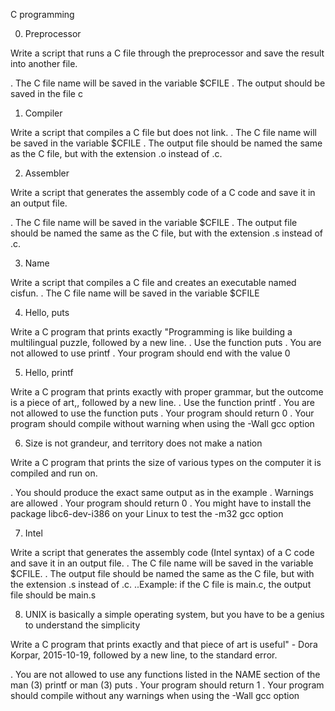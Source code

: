 C programming

0. Preprocessor

Write a script that runs a C file through the preprocessor and save the result into another file.

. The C file name will be saved in the variable $CFILE
. The output should be saved in the file c

1. Compiler

Write a script that compiles a C file but does not link.
. The C file name will be saved in the variable $CFILE
. The output file should be named the same as the C file, but with the extension .o instead of .c.

2. Assembler

Write a script that generates the assembly code of a C code and save it in an output file.

. The C file name will be saved in the variable $CFILE
. The output file should be named the same as the C file, but with the extension .s instead of .c.

3. Name

Write a script that compiles a C file and creates an executable named cisfun.
. The C file name will be saved in the variable $CFILE

4. Hello, puts

Write a C program that prints exactly "Programming is like building a multilingual puzzle, followed by a new line.
. Use the function puts
. You are not allowed to use printf
. Your program should end with the value 0

5. Hello, printf

Write a C program that prints exactly with proper grammar, but the outcome is a piece of art,, followed by a new line.
. Use the function printf
. You are not allowed to use the function puts
. Your program should return 0
. Your program should compile without warning when using the -Wall gcc option

6. Size is not grandeur, and territory does not make a nation

Write a C program that prints the size of various types on the computer it is compiled and run on.

. You should produce the exact same output as in the example
. Warnings are allowed
. Your program should return 0
. You might have to install the package libc6-dev-i386 on your Linux to test the -m32 gcc option

7. Intel

Write a script that generates the assembly code (Intel syntax) of a C code and save it in an output file.
. The C file name will be saved in the variable $CFILE.
. The output file should be named the same as the C file, but with the extension .s instead of .c.
..Example: if the C file is main.c, the output file should be main.s

8. UNIX is basically a simple operating system, but you have to be a genius to understand the simplicity

Write a C program that prints exactly and that piece of art is useful" - Dora Korpar, 2015-10-19, followed by a new line, to the standard error.

. You are not allowed to use any functions listed in the NAME section of the man (3) printf or man (3) puts
. Your program should return 1
. Your program should compile without any warnings when using the -Wall gcc option